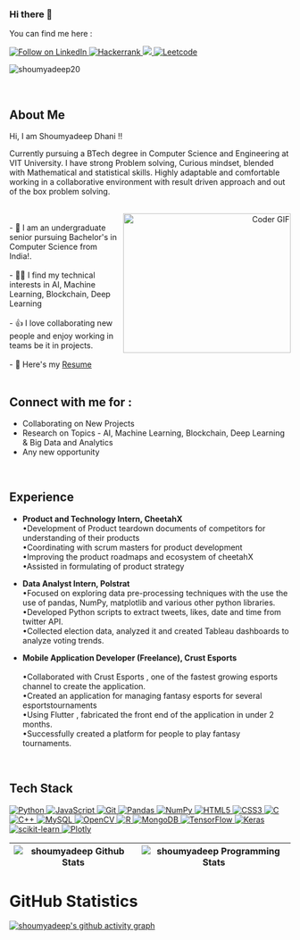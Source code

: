 ### Hi there 👋

You can find me here :
<p align="left">

<!--   <a href="mrsdshoumyadeep@gmail.com">
    <img title="Email" src="https://img.shields.io/badge/Gmail-D14836?style=for-the-badge&logo=gmail&logoColor=white"/>
  </a> -->
  <a href="https://www.linkedin.com/in/shoumyadeep-dhani-48468a190/"> 
    <img title="Follow on LinkedIn" src="https://img.shields.io/badge/LinkedIn-0077B5?style=for-the-badge&logo=linkedin&logoColor=white"/>
  </a>
  <a href="https://www.hackerrank.com/SlimSleeper"> 
    <img title="Hackerrank" src="https://img.shields.io/badge/-Hackerrank-2EC866?style=for-the-badge&logo=HackerRank&logoColor=white"/>
  </a>
   <a href="[https://www.researchgate.net/profile/Shoumyadeep-Dhani]">
     <img  src="https://img.shields.io/badge/Researchgate-F14836?style=for-the-badge&logo=researcgate&logoColor=red"/>
  </a>
  <a href="https://leetcode.com/SlimSleeper/">
    <img alt="Leetcode" src="https://img.shields.io/badge/Leetcode%20-FFA116.svg?&style=for-the-badge&logo=Leetcode&logoColor=white" />
  </a>
 </p> 
  
<!-- <img src="https://visitor-badge.glitch.me/badge?page_id=shoumyadeep20style=flat-square&color=0088cc" width=80 alt=""/> -->

<p align="left"> <img src="https://komarev.com/ghpvc/?username=shoumyadeep20&label=Profile%20views&color=0e75b6&style=flat" alt="shoumyadeep20" /> </p>
<br>

 
## About Me
Hi, I am Shoumyadeep Dhani  !!
  <p>
    Currently pursuing a BTech degree in Computer Science and Engineering at VIT University. I have strong 
    Problem solving, Curious mindset, blended with Mathematical and statistical skills. Highly adaptable and 
    comfortable working in a collaborative environment with result driven approach and out of the box problem 
    solving.
  </p>
  <br>
  
  <div align="right">
    <img alt="Coder GIF" align="right" height=250 width=300 src="https://thumbs.gfycat.com/EvilNextDevilfish-small.gif" />
  </div>
  
  <br>
- 🔭 I am an undergraduate senior pursuing Bachelor's in Computer Science from India!.<br><br>
- 👩‍💻 I find my technical interests in AI, Machine Learning, Blockchain, Deep Learning <br><br>
- 👍 I love collaborating new people and enjoy working in teams be it in projects. <br><br>
- &#128220; Here's my <a href="https://drive.google.com/file/d/1fEIR8u22srcUkEe5NPOhLd_badrkHGCj/view?usp=sharing">Resume</a> 
 
 <br>
 <br>
 
 
 ## Connect with me for :
  - Collaborating on New Projects
  - Research on Topics - AI, Machine Learning, Blockchain, Deep Learning & Big Data and Analytics
  - Any new opportunity 
  
<br>

## Experience 
- <b>Product and Technology Intern, CheetahX</b> <br> 
  •Development of Product teardown documents of competitors for understanding of their products<br> 
  •Coordinating with scrum masters for product development<br> 
  •Improving the product roadmaps and ecosystem of cheetahX<br> 
  •Assisted in formulating of product strategy
  
- <b>Data Analyst Intern, Polstrat</b> <br> 
  •Focused on exploring data pre-processing techniques with the use the use of pandas, NumPy, matplotlib and various other python libraries.<br> 
  •Developed Python scripts to extract tweets, likes, date and time from twitter API.<br> 
  •Collected election data, analyzed it and created Tableau dashboards to analyze voting trends.<br> 

- <b>Mobile Application Developer (Freelance), Crust Esports</b><br>  
  •Collaborated with Crust Esports , one of the fastest growing esports channel to create the application.<br> 
  •Created an application for managing fantasy esports for several esportstournaments<br> 
  •Using Flutter , fabricated the front end of the application in under 2 months.<br> 
  •Successfully created a platform for people to play fantasy tournaments.<br> 

<!-- - <b>Publications</b><br>
  (https://doi.org/10.22214/ijraset.2022.48286) -->
  
  

<!-- ## Projects
- <b>Facealyzer</b> <br> 
  Analyzed the datasets of diﬀerent facial structures using CNN and Yolo algorithms to detect the drivers under influence and created a program which will trigger an  alarm as soon it detects the face under alcohol and locks the steering wheel of the car
  
- <b>IPLViz</b> <br> 
  With the help of Data visualization, web scrapping, and NLP, Visualized the statistics of each IPL team along with their home city fans and also performed sentiment analysis to find the popularity of each team

- <b>Expload</b><br> 
  The Load balancing algorithms were fed into the Ubuntu VM, which acts as a Master Node and balances the incoming load( the load is simple for loop executing a mathematical operation ) to the 3 Debian Servers according to the algorithms.

- <b>Obstruder</b><br>
  A Wi-fi Controlled obstacle avoidance robot which uses an Raspberry Pi and a PIR sensor for path checking and has the option to relay control to automatic and manual based on the user commands in Python


<hr>


### Honors & Awards 🏅

- <b>HackNight Finalist, Hackclub VITC</b><br>
  Finalist in 48-hour oﬀline Hackathon sponsored by Crust and Polygon -->

  
 <br>
 
## Tech Stack

<p align="left">
 <a href="#">
<img alt="Python" src="https://img.shields.io/badge/python%20-%2314354C.svg?&style=for-the-badge&logo=python&logoColor=white"/>
<img alt="JavaScript" src="https://img.shields.io/badge/javascript%20-%23323330.svg?&style=for-the-badge&logo=javascript&logoColor=%23F7DF1E"/>
<img alt="Git" src="https://img.shields.io/badge/git%20-%23F05033.svg?&style=for-the-badge&logo=git&logoColor=white"/>
<img alt="Pandas" src="https://img.shields.io/badge/pandas%20-%23150458.svg?&style=for-the-badge&logo=pandas&logoColor=white" />
<img alt="NumPy" src="https://img.shields.io/badge/numpy%20-%23013243.svg?&style=for-the-badge&logo=numpy&logoColor=white" />
<img alt="HTML5" src="https://img.shields.io/badge/html5%20-%23E34F26.svg?&style=for-the-badge&logo=html5&logoColor=white"/>
<img alt="CSS3" src="https://img.shields.io/badge/css3%20-%231572B6.svg?&style=for-the-badge&logo=css3&logoColor=white"/>
<img alt="C" src="https://img.shields.io/badge/c%20-%2300599C.svg?&style=for-the-badge&logo=c&logoColor=white"/>
<img alt="C++" src="https://img.shields.io/badge/c++%20-%2300599C.svg?&style=for-the-badge&logo=c%2B%2B&ogoColor=white"/>
<img alt='MySQL' src="https://img.shields.io/badge/MySQL-MySQL?style=for-the-badge&logo=mysql&color=F29111"/>
<img alt="OpenCV" src="https://img.shields.io/badge/OpenCV-OpenCV?style=for-the-badge&logo=opencv&logoColor=fff&color=5C3EE8"/> 
<img alt="R" src="https://img.shields.io/badge/R-R?style=for-the-badge&logo=R&logoColor=fff&color=5C3EE8"/> 
<img alt="MongoDB" src="https://img.shields.io/badge/MongoDB-MongoDB?style=for-the-badge&logo=MongoDB&logoColor=fff&color=#38761D"/>
<img alt="TensorFlow" src="https://img.shields.io/badge/TensorFlow%20-FFA116.svg?&style=for-the-badge&logo=TensorFlow&logoColor=white" />   
<img alt="Keras" src="https://img.shields.io/badge/Keras-Keras?style=for-the-badge&logo=Keras&logoColor=fff&color=5C3EE8"/>
<img alt="scikit-learn" src="https://img.shields.io/badge/scikit--learn-%23F7931E.svg?style=for-the-badge&logo=scikit-learn&logoColor=white"/>
<img alt="Plotly" src="https://img.shields.io/badge/Plotly-%233F4F75.svg?style=for-the-badge&logo=plotly&logoColor=white"/>

   
<!-- <img alt="Linux" src="https://img.shields.io/badge/Ubuntu-E95420?style=for-the-badge&logo=ubuntu&logoColor=white" /> -->
<!-- <img alt='ReactJS' src="https://img.shields.io/badge/ReactJS-ReactJS?style=for-the-badge&logo=react&color=303030"/> -->
   
 </a>
</p>



 

<!-- ## Connect with me for :
  - Collaborating on New Projects
  - Research on Topics - AI, Machine Learning, Blockchain, Deep Learning & Big Data and Analytics
  - Help with getting started with open source.
  - Any new opportunity  -->
  
| ![shoumyadeep Github Stats](https://github-readme-stats.anuraghazra1.vercel.app/api?username=shoumyadeep20&show_icons=true&include_all_commits=true&theme=radical) | ![shoumyadeep Programming Stats](https://github-readme-stats.vercel.app/api/top-langs/?username=shoumyadeep20&theme=tokyonight&layout=compact&) |     
| :--: | :--: |
  
<h1 align="left">GitHub Statistics</h1>

[![shoumyadeep's github activity graph](https://github-readme-activity-graph.cyclic.app/graph?username=shoumyadeep20&theme=github)](https://github.com/shoumyadeep20)




